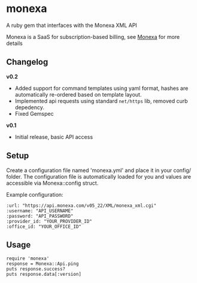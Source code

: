 monexa
======

A ruby gem that interfaces with the Monexa XML API

Monexa is a SaaS for subscription-based billing, see [Monexa](http://www.monexa.com/) for more details

Changelog
---------

**v0.2**

- Added support for command templates using yaml format, hashes are automatically re-ordered based on template layout.
- Implemented api requests using standard `net/https` lib, removed curb depedency.
- Fixed Gemspec

**v0.1** 

- Initial release, basic API access

Setup
-----

Create a configuration file named 'monexa.yml' and place it in your config/ folder.
The configuration file is automatically loaded for you and values are accessible via Monexa::config struct.

Example configuration:

	:url: "https://api.monexa.com/v05_22/XML/monexa_xml.cgi"
	:username: "API_USERNAME"
	:password: "API_PASSWORD"
	:provider_id: "YOUR_PROVIDER_ID"
	:office_id: "YOUR_OFFICE_ID"

Usage
----

	require 'monexa'
	response = Monexa::Api.ping
	puts response.success?
	puts response.data[:version]
